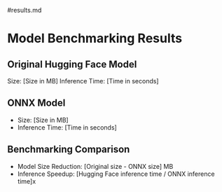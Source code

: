 #results.md
# Model Benchmarking Results

## Original Hugging Face Model

 Size: [Size in MB]
 Inference Time: [Time in seconds]

## ONNX Model

- Size: [Size in MB]
- Inference Time: [Time in seconds]

## Benchmarking Comparison

- Model Size Reduction: [Original size - ONNX size] MB
- Inference Speedup: [Hugging Face inference time / ONNX inference time]x
